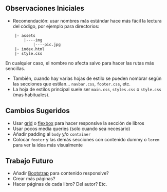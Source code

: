 ## Observaciones Iniciales

- Recomendación: usar nombres más estándar hace más fácil la lectura del código, por ejemplo para directorios:
```
    |- assets
        |----img
            |----pic.jpg
    |- index.html
    |- style.css
```
En cualquier caso, el nombre no afecta salvo para hacer las rutas más sencillas.

* También, cuando hay varias hojas de estilo se pueden nombrar según las secciones que estilan... `navbar.css`, `footer.css`, etc.
* La hoja de estilos principal suele ser `main.css`, `styles.css` o `style.css` (mas habituales).

## Cambios Sugeridos

- Usar [grid](https://www.w3schools.com/css/css_grid.asp) o [flexbox](https://www.w3schools.com/css/css3_flexbox.asp) para hacer responsive la sección de libros
- Usar pocos media queries (solo cuando sea necesario)
- Añadir padding al `body` y/o `container`
- Colocar `footer` y las demás secciones con contenido dummy o `lorem` para ver la idea más visualmente

## Trabajo Futuro

- Añadir [Bootstrap](https://www.w3schools.com/bootstrap5/index.php) para contenido responsive?
- Crear más páginas?
- Hacer páginas de cada libro? Del autor? Etc.